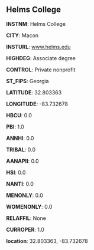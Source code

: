
Helms College
---
**INSTNM**: Helms College

**CITY**: Macon

**INSTURL**: www.helms.edu

**HIGHDEG**: Associate degree

**CONTROL**: Private nonprofit

**ST_FIPS**: Georgia

**LATITUDE**: 32.803363

**LONGITUDE**: -83.732678

**HBCU**: 0.0

**PBI**: 1.0

**ANNHI**: 0.0

**TRIBAL**: 0.0

**AANAPII**: 0.0

**HSI**: 0.0

**NANTI**: 0.0

**MENONLY**: 0.0

**WOMENONLY**: 0.0

**RELAFFIL**: None

**CURROPER**: 1.0

**location**: 32.803363, -83.732678